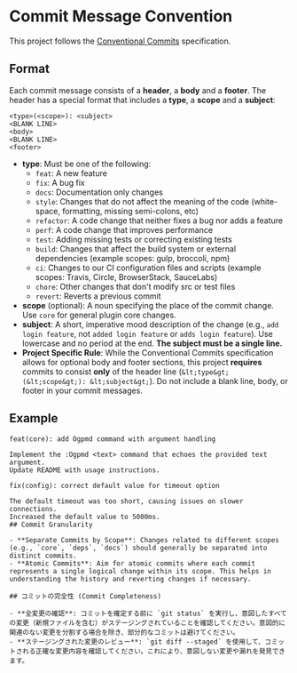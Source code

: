 # Commit Message Convention

This project follows the [Conventional Commits](https://www.conventionalcommits.org/en/v1.0.0/) specification.

## Format

Each commit message consists of a **header**, a **body** and a **footer**.
The header has a special format that includes a **type**, a **scope** and a **subject**:

```
<type>(<scope>): <subject>
<BLANK LINE>
<body>
<BLANK LINE>
<footer>
```

- **type**: Must be one of the following:
    - `feat`: A new feature
    - `fix`: A bug fix
    - `docs`: Documentation only changes
    - `style`: Changes that do not affect the meaning of the code (white-space, formatting, missing semi-colons, etc)
    - `refactor`: A code change that neither fixes a bug nor adds a feature
    - `perf`: A code change that improves performance
    - `test`: Adding missing tests or correcting existing tests
    - `build`: Changes that affect the build system or external dependencies (example scopes: gulp, broccoli, npm)
    - `ci`: Changes to our CI configuration files and scripts (example scopes: Travis, Circle, BrowserStack, SauceLabs)
    - `chore`: Other changes that don't modify src or test files
    - `revert`: Reverts a previous commit
- **scope** (optional): A noun specifying the place of the commit change. Use `core` for general plugin core changes.
- **subject**: A short, imperative mood description of the change (e.g., `add login feature`, not `added login feature` or `adds login feature`). Use lowercase and no period at the end. **The subject must be a single line.**
- **Project Specific Rule**: While the Conventional Commits specification allows for optional body and footer sections, this project **requires** commits to consist **only** of the header line (`&lt;type&gt;(&lt;scope&gt;): &lt;subject&gt;`). Do not include a blank line, body, or footer in your commit messages.

## Example

```
feat(core): add Ogpmd command with argument handling

Implement the :Ogpmd <text> command that echoes the provided text argument.
Update README with usage instructions.
```

```
fix(config): correct default value for timeout option

The default timeout was too short, causing issues on slower connections.
Increased the default value to 5000ms.
## Commit Granularity

- **Separate Commits by Scope**: Changes related to different scopes (e.g., `core`, `deps`, `docs`) should generally be separated into distinct commits.
- **Atomic Commits**: Aim for atomic commits where each commit represents a single logical change within its scope. This helps in understanding the history and reverting changes if necessary.

## コミットの完全性 (Commit Completeness)

- **全変更の確認**: コミットを確定する前に `git status` を実行し、意図したすべての変更（新規ファイルを含む）がステージングされていることを確認してください。意図的に関連のない変更を分割する場合を除き、部分的なコミットは避けてください。
- **ステージングされた変更のレビュー**: `git diff --staged` を使用して、コミットされる正確な変更内容を確認してください。これにより、意図しない変更や漏れを発見できます。